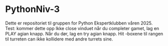 # PythonNiv-3
Dette er repositoriet til gruppen for Python Ekspertklubben våren 2025.
Test: kommer dette  opp
Ikke close vinduet når du completer gamet, lag en PLAY agian knapp.
Når du dør, lag en try agian knapp.
Hit -boxene til rangen til turreten can ikke kollidere med andre turrets sine.
